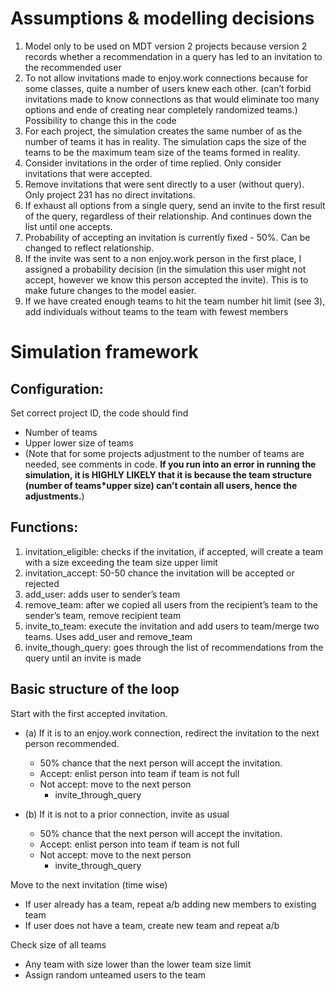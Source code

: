 # Assumptions & modelling decisions
1) Model only to be used on MDT version 2 projects because version 2 records whether a recommendation in a query has led to an invitation to the recommended user
2) To not allow invitations made to enjoy.work connections because for some classes, quite a number of users knew each other.  (can’t forbid invitations made to know connections as that would eliminate too many options and ende of creating near completely randomized teams.) 
Possibility to change this in the code
4) For each project, the simulation creates the same number of as the number of teams it has in reality. The simulation caps the size of the teams to be the maximum team size of the teams formed in reality.
5) Consider invitations in the order of time replied. Only consider invitations that were accepted.
6) Remove invitations that were sent directly to a user (without query). Only project 231 has no direct invitations. 
7) If exhaust all options from a single query, send an invite to the first result of the query, regardless of their relationship. And continues down the list until one accepts. 
8) Probability of accepting an invitation is currently fixed - 50%. Can be changed to reflect relationship.
9) If the invite was sent to a non enjoy.work person in the first place, I assigned a probability decision (in the simulation this user might not accept, however we know this person accepted the invite). This is to make future changes to the model easier.
10) If we have created enough teams to hit the team number hit limit (see 3), add individuals without teams to the team with fewest members



# Simulation framework
## Configuration:
Set correct project ID, the code should find
- Number of teams
- Upper lower size of teams 
- (Note that for some projects adjustment to the number of teams are needed, see comments in code. **If you run into an error in running the simulation, it is HIGHLY LIKELY that it is because the team structure (number of teams*upper size) can’t contain all users, hence the adjustments.**)

## Functions:
1. invitation_eligible: checks if the invitation, if accepted, will create a team with a size exceeding the team size upper limit
2. invitation_accept: 50-50 chance the invitation will be accepted or rejected
3. add_user: adds user to sender’s team
4. remove_team: after we copied all users from the recipient’s team to the sender’s team, remove recipient team
5. invite_to_team: execute the invitation and add users to team/merge two teams. Uses add_user and remove_team
6. invite_though_query: goes through the list of recommendations from the query until an invite is made

## Basic structure of the loop
Start with the first accepted invitation.
- (a) If it is to an enjoy.work connection, redirect the invitation to the next person recommended.
  - 50% chance that the next person will accept the invitation.
  - Accept: enlist person into team if team is not full
  - Not accept: move to the next person
    - invite_through_query

- (b) If it is not to a prior connection, invite as usual
  - 50% chance that the next person will accept the invitation.
  - Accept: enlist person into team if team is not full
  - Not accept: move to the next person
    - invite_through_query

Move to the next invitation (time wise)
- If user already has a team, repeat a/b adding new members to existing team
- If user does not have a team, create new team and repeat a/b

Check size of all teams
- Any team with size lower than the lower team size limit
- Assign random unteamed users to the team
